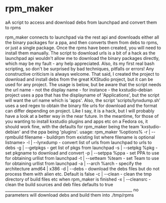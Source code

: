 # rpm_maker
aA script to access and download debs from launchpad and convert them to rpms

rpm_maker connects to launchpad via the rest api and downloads either all the binary packages for a ppa, and then converts them from debs to rpms, or just a single package.
Once the rpms have been created, you will need to install them manually.
The script to download urls is a bit of a hack as the launchpad api wouldn't allow me to download the binary packages directly, which may be my fault - any help appreciated.
Also, its my first real bash scripting, so don't be surprised by bad techniques, pitfalls or errors!  Any constructive criticism is always welcome.
That said, I created the project to download and install debs from the great KXStudio project, but it can be used for any project.
The usage is below, but be aware that the script needs the url name - not the display name - 
for instance - the kxstudio-debian project uses a ppa that has the displayname of 'Applications', but the script will want the url name which is 'apps'.
Also, the script  'scripts/lynxdump.sh' uses a sed regex to obtain the binary file urls for download and the format can differ depending on project.  Like I say, it is a hack, but I will probably have a look at a better way in the near future.
In the meantime, for those of you wanting to install kxstudio plugins and apps etc on a Fedora os, it should work fine, with the defaults for rpm_maker being the team 'kxstudio-debian' and the ppa being 'plugins'.
usage: rpm_maker %options%
		-r | --rpmbuild filename - buildrpm from existing list
					   where filename is optional listname>
		-l | --lynxdump 	 - convert list of urls from launchpad
					   to urls to debs
		-g | --getpkgs		 - get list of pkgs from launchpad
		-s | --setpkg	%pkg	 - set pkgname to download and convert
		-p | --setppa	%ppa	 - set PPA to use for obtaining
					   urllist from launchpad
		-t | --setteam	%team	 - set Team to use for obtaining
					   urllist from launchpad
		-a | --arch	%arch	 - specify the architecture amd64 | x386
		-d | --debs		 - download the debs files but do not
					   process them with alien etc.  Default is false
		-c | --clean		 - clean the tmp directory of build
					   files etc when rpm_maker is finished
		-x | --cleansrc		 - clean the build sources and deb files
					   defaults to true
		________________________________________________________________
		no parameters will download debs and build them into ./tmp/rpms
<!--stackedit_data:
eyJoaXN0b3J5IjpbLTE4NjAxMzY1MTBdfQ==
-->